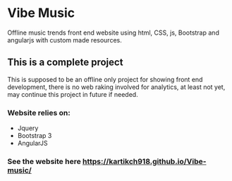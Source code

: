 # Vibe Music
Offline music trends front end website using html, CSS, js, Bootstrap and angularjs with custom made resources.

## This is a complete project
This is supposed to be an offline only project for showing front end development,
there is no web raking involved for analytics, at least not yet, may continue
this project in future if needed.

### Website relies on:
* Jquery
* Bootstrap 3
* AngularJS

### See the website here https://kartikch918.github.io/Vibe-music/
